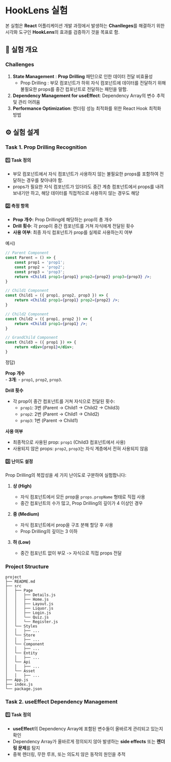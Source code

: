 # HookLens 실험
본 실험은 **React** 어플리케이션 개발 과정에서 발생하는 **Chanlleges**를 해결하기 위한 시각화 도구인 **HookLens**의 효과를 검증하기 것을 목표로 함.

## 📌 실험 개요
### Challenges
1. **State Management** : **Prop Drilling** 패턴으로 인한 데이터 전달 비효율성
    - Prop Drilling :  부모 컴포넌트가 하위 자식 컴포넌트에 데이터를 전달하기 위해 불필요한 props를 중간 컴포넌트로 전달하는 패턴을 말함.
2. **Dependency Management for useEffect**: Dependency Array의 변수 추적 및 관리 어려움
3. **Performance Optimization**: 렌더링 성능 최적화를 위한 React Hook 최적화 방법

## ⚙️ 실험 설계
### Task 1. Prop Drilling Recognition

#### 1️⃣ **Task 정의**  
- 부모 컴포넌트에서 자식 컴포넌트가 사용하지 않는 불필요한 props를 포함하여 전달하는 경우를 찾아내야 함.
- props가 필요한 자식 컴포넌트가 있더라도 중간 계층 컴포넌트에서 props를 내려보내기만 하고, 해당 데이터를 직접적으로 사용하지 않는 경우도 해당

#### 2️⃣ **측정 항목**
- **Prop 개수**: Prop Drilling에 해당하는 prop의 총 개수
- **Drill 횟수**: 각 prop이 중간 컴포넌트를 거쳐 자식에게 전달된 횟수
- **사용 여부**: 최종 자식 컴포넌트가 prop를 실제로 사용하는지 여부

예시)  
```jsx
// Parent Component
const Parent = () => {
    const prop1 = 'prop1';
    const prop2 = 'prop2';
    const prop3 = 'prop3';
    return <Child1 prop1={prop1} prop2={prop2} prop3={prop3} />;
}

// Child1 Component
const Child1 = ({ prop1, prop2, prop3 }) => {
    return <Child2 prop1={prop1} prop2={prop2} />;
}

// Child2 Component
const Child2 = ({ prop1, prop2 }) => {
    return <Child3 prop1={prop1} />;
}

// GrandChild Component
const Child3 = ({ prop1 }) => {
    return <div>{prop1}</div>;
}
```
정답)

**Prop 개수**  
    - **3개**:
    - `prop1`, `prop2`, `prop3`.

**Drill 횟수**  
   - 각 prop이 중간 컴포넌트를 거쳐 자식으로 전달된 횟수:
     - `prop1`: 3번 (Parent → Child1 → Child2 → Child3)
     - `prop2`: 2번 (Parent → Child1 → Child2)
     - `prop3`: 1번 (Parent → Child1)

**사용 여부**  
   - 최종적으로 사용된 prop: `prop1` (Child3 컴포넌트에서 사용)
   - 사용되지 않은 props: `prop2`, `prop3`는 자식 계층에서 전혀 사용되지 않음

#### 3️⃣ **난이도 설정**
Prop Drilling의 복잡성을 세 가지 난이도로 구분하여 실험합니다:

1. **상 (High)**  
   - 자식 컴포넌트에서 모든 prop을 `props.propName` 형태로 직접 사용
   - 중간 컴포넌트의 수가 많고, Prop Drilling의 깊이가 4 이상인 경우

2. **중 (Medium)**  
   - 자식 컴포넌트에서 prop을 구조 분해 할당 후 사용
   - Prop Drilling의 깊이는 3 이하

3. **하 (Low)**  
   - 중간 컴포넌트 없이 부모 -> 자식으로 직접 props 전달 

### Project Structure
```
project
├── README.md
├── src
│   ├── Page
│   │   ├── Details.js
│   │   ├── Home.js
│   │   ├── Layout.js
│   │   ├── Liquor.js
│   │   ├── Login.js
│   │   └── Quiz.js
│   │   └── Register.js
│   └── Styles
│   │   ├── ...
│   └── Store
│   │   ├── ...
│   └── Component
│   │   ├── ...
│   └── Entity
│   │   ├── ...
│   └── Api
│   │   ├── ...
│   └── Asset
│   │   ├── ...
├── App.js
├── index.js
└── package.json
```

### Task 2. useEffect Dependency Management
#### 1️⃣ **Task 정의**  
- **useEffect**의 Dependency Array에 포함된 변수들이 올바르게 관리되고 있는지 확인 
- Dependency Array가 올바르게 정의되지 않아 발생하는 **side effects** 또는 **렌더링 문제**를 탐지
- 중복 렌더링, 무한 루프, 또는 의도치 않은 동작의 원인을 추적